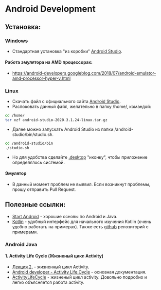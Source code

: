# Android Development
## Установка:
### Windows
- Стандартная установка "из коробки" [Android Studio].
#### Работа эмулятора на AMD процессорах:
- https://android-developers.googleblog.com/2018/07/android-emulator-amd-processor-hyper-v.html
### Linux
- Скачать файл с официального сайта [Android Studio].
- Распоковать данный файл, желательно в папку /home/, командой:
```sh
cd /home/
tar xzf android-studio-2020.3.1.24-linux.tar.gz
``` 
- Далее можно запускать Android Studio из папки /android-studio/bin/studio.sh. 
```sh
cd /android-studio/bin
./studio.sh
``` 
- Но для удобства сделайте [.desktop] "иконку", чтобы приложение определялось системой.
#### Эмулятор
- В данный момент проблем не выявил. Если возникнут проблемы, прошу отправить Pull Request.
## Полезные ссылки:
- [Start Android] - хорошие основы по Android и Java.
- [Kotlin] - удобный интерфейс для начального изучения Kotlin (очень удобно работать на примерах). Также есть [github] репозиторий с примерами.
### Android Java
#### 1. Activity Life Cycle (Жизненый цикл Activity)
- [Лекция 2.] - жизненный цикл Activity.
- [Android developer - Activity Life Cycle] - основная документация.
- [ActivityLifeCycle] - жизненый цикл activity. Довольно подробно и легко объясняется работа activity.

 [Android Studio]: <https://developer.android.com/studio>
 [.desktop]: <https://mymemorylife.wordpress.com/2016/09/23/%D0%BA%D0%B0%D0%BA-%D1%81%D0%BE%D0%B7%D0%B4%D0%B0%D1%82%D1%8C-%D1%8F%D1%80%D0%BB%D1%8B%D0%BA-%D0%B2-ubuntu-%D0%B4%D0%BB%D1%8F-%D0%B7%D0%B0%D0%BF%D1%83%D1%81%D0%BA%D0%B0-sh-shell-%D1%81%D0%BA%D1%80/>
 [Kotlin]: <https://play.kotlinlang.org/byExample/overview>
 [Start Android]: <https://www.youtube.com/channel/UCzE7HcbvyEiS5ea1rVRbPLQ>
 [github]: <https://github.com/Kotlin/kotlin-by-example/tree/master/examples>
 [ActivityLifeCycle]: <http://developer.alexanderklimov.ru/android/theory/lifecycle.php>
 [Android developer - Activity Life Cycle]: <https://developer.android.com/guide/components/activities/activity-lifecycle>
 [Лекция 2.]: <https://github.com/fzybot/SibSUTIS-SoftwareDeveloping/blob/main/src/Android/02_Activity_Lifecycle.pdf>
